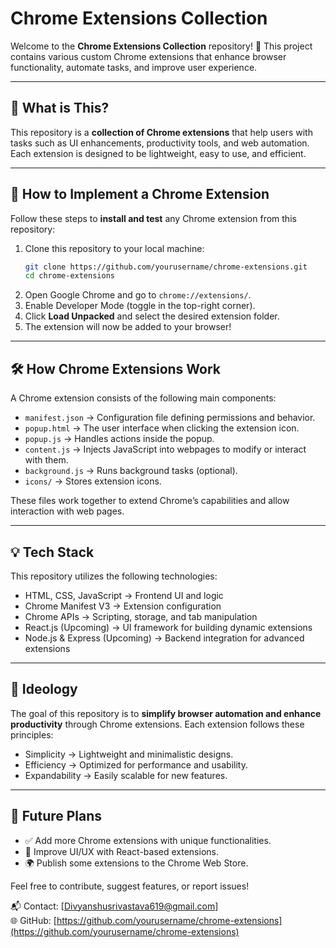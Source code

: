 # Chrome Extensions Collection

Welcome to the **Chrome Extensions Collection** repository! 🚀
This project contains various custom Chrome extensions that enhance browser functionality, automate tasks, and improve user experience.

---

## 📌 What is This?
This repository is a **collection of Chrome extensions** that help users with tasks such as UI enhancements, productivity tools, and web automation. Each extension is designed to be lightweight, easy to use, and efficient.

---

## 🚀 How to Implement a Chrome Extension
Follow these steps to **install and test** any Chrome extension from this repository:

1. Clone this repository to your local machine:
   ```sh
   git clone https://github.com/yourusername/chrome-extensions.git
   cd chrome-extensions
   ```
2. Open Google Chrome and go to `chrome://extensions/`.
3. Enable Developer Mode (toggle in the top-right corner).
4. Click **Load Unpacked** and select the desired extension folder.
5. The extension will now be added to your browser!

---

## 🛠️ How Chrome Extensions Work
A Chrome extension consists of the following main components:
- `manifest.json` → Configuration file defining permissions and behavior.
- `popup.html` → The user interface when clicking the extension icon.
- `popup.js` → Handles actions inside the popup.
- `content.js` → Injects JavaScript into webpages to modify or interact with them.
- `background.js` → Runs background tasks (optional).
- `icons/` → Stores extension icons.

These files work together to extend Chrome’s capabilities and allow interaction with web pages.

---

## 💡 Tech Stack
This repository utilizes the following technologies:
- HTML, CSS, JavaScript → Frontend UI and logic
- Chrome Manifest V3 → Extension configuration
- Chrome APIs → Scripting, storage, and tab manipulation
- React.js (Upcoming) → UI framework for building dynamic extensions
- Node.js & Express (Upcoming) → Backend integration for advanced extensions

---

## 🎯 Ideology
The goal of this repository is to **simplify browser automation and enhance productivity** through Chrome extensions. Each extension follows these principles:
- Simplicity → Lightweight and minimalistic designs.
- Efficiency → Optimized for performance and usability.
- Expandability → Easily scalable for new features.

---

## 📌 Future Plans
- ✅ Add more Chrome extensions with unique functionalities.
- 🔄 Improve UI/UX with React-based extensions.
- 🌍 Publish some extensions to the Chrome Web Store.

Feel free to contribute, suggest features, or report issues!

📬 Contact: [Divyanshusrivastava619@gmail.com]  
🌐 GitHub: [https://github.com/yourusername/chrome-extensions](https://github.com/yourusername/chrome-extensions)

